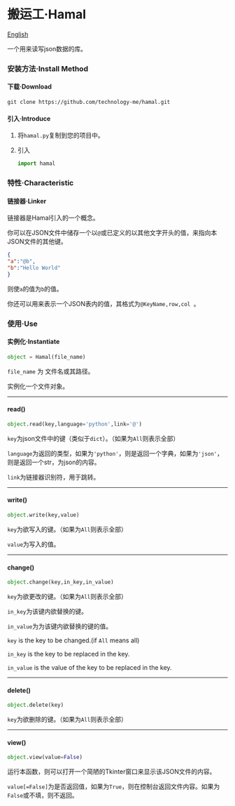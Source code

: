 # 搬运工·Hamal

[English](https://github.com/technology-me/hamal/blob/master/README.en.md)

一个用来读写json数据的库。

### 安装方法·Install Method

#### 下载·Download

```git
git clone https://github.com/technology-me/hamal.git
```

#### 引入·Introduce

1. 将`hamal.py`复制到您的项目中。

2. 引入

   ```python
   import hamal
   ```

### 特性·Characteristic

#### 链接器·Linker

链接器是Hamal引入的一个概念。

你可以在JSON文件中储存一个以`@`或已定义的以其他文字开头的值，来指向本JSON文件的其他键。

```json
{
"a":"@b",
"b":"Hello World"
}
```

则使`a`的值为`b`的值。

你还可以用来表示一个JSON表内的值，其格式为`@KeyName,row,col `。

### 使用·Use

#### 实例化·Instantiate

```python
object = Hamal(file_name)
```

`file_name` 为 文件名或其路径。

实例化一个文件对象。

------

#### read()

```python
object.read(key,language='python',link='@')
```

`key`为json文件中的键（类似于`dict`）。（如果为`All`则表示全部）

`language`为返回的类型，如果为`'python'`，则是返回一个字典，如果为`'json'`，则是返回一个str，为json的内容。

`link`为链接器识别符，用于跳转。

------
#### write()

```python
object.write(key,value)
```

`key`为欲写入的键。（如果为`All`则表示全部）

`value`为写入的值。

------
#### change()

```python
object.change(key,in_key,in_value)
```

`key`为欲更改的键。（如果为`All`则表示全部）

`in_key`为该键内欲替换的键。

`in_value`为为该键内欲替换的键的值。

`key` is the key to be changed.(if `All` means all)

`in_key` is the key to be replaced in the key.

`in_value` is the value of the key to be replaced in the key.

------
#### delete()

```python
object.delete(key)
```

`key`为欲删除的键。（如果为`All`则表示全部）

------

#### view()

```python
object.view(value=False)
```

运行本函数，则可以打开一个简陋的Tkinter窗口来显示该JSON文件的内容。

`value[=False]`为是否返回值，如果为`True`，则在控制台返回文件内容。如果为`False`或不填，则不返回。
